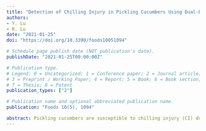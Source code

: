 ```yaml
---
title: "Detection of Chilling Injury in Pickling Cucumbers Using Dual-band Chlorophyll Fluorescence Imaging"
authors: 
- Y. Lu
- R. Lu
date: "2021-01-25"
doi: "https://doi.org/10.3390/foods10051094"

# Schedule page publish date (NOT publication's date).
publishDate: "2021-01-25T00:00:00Z"

# Publication type.
# Legend: 0 = Uncategorized; 1 = Conference paper; 2 = Journal article;
# 3 = Preprint / Working Paper; 4 = Report; 5 = Book; 6 = Book section;
# 7 = Thesis; 8 = Patent
publication_types: ["2"]

# Publication name and optional abbreviated publication name.
publication: "Foods 10(5), 1094"

abstract: Pickling cucumbers are susceptible to chilling injury (CI) during postharvest refrigerated storage, which would result in quality degradation and economic loss. It is, thus, desirable to remove the defective fruit before they are marketed as fresh products or processed into pickled products. Chlorophyll fluorescence is sensitive to CI in green fruits, because exposure to chilling temperatures can induce detectable alterations in chlorophylls of tissues. This study evaluated the feasibility of using a dual-band chlorophyll fluorescence imaging (CFI) technique for detecting CI-affected pickling cucumbers. Chlorophyll fluorescence images at 675 nm and 750 nm were acquired from pickling cucumbers under the excitation of ultraviolet-blue light. The raw images were processed for vignetting corrections through bi-dimensional empirical mode decomposition and subsequent image reconstruction. The fluorescence images were effective for ascertaining CI-affected tissues, which appeared as dark areas in the images. Support vector machine models were developed for classifying pickling cucumbers into two or three classes using the features extracted from the fluorescence images. Fusing the features of fluorescence images at 675 nm and 750 nm resulted in overall accuracies of 96.9% and 91.2% for two-class (normal and injured) and three-class (normal, mildly and severely injured) classification, respectively, which are statistically significantly better than those obtained using the features at a single wavelength, especially for the three-class classification. Furthermore, a subset of features, selected based on the neighborhood component feature selection technique, achieved the highest accuracies of 97.4% and 91.3% for the two-class and three-class classification, respectively. This study demonstrated that dual-band CFI is an effective modality for CI detection in pickling cucumbers.
---
```


